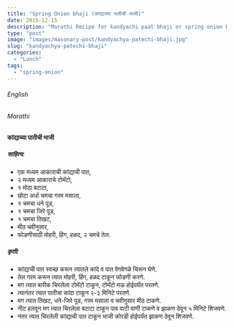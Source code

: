 ```yaml
---
title: "Spring Onion bhaji (कांद्याच्या पातीची भाजी)"
date: 2019-12-15
description: "Marathi Recipe for kandyachi paat bhaji or spring onion bhaji"
type: "post"
image: "images/masonary-post/kandyachya-patechi-bhaji.jpg"
slug: "kandyachya-patechi-bhaji"
categories: 
  - "Lunch"
tags:
  - "spring-onion"
---
```


###### English








###### Marathi




#### कांद्याच्या पातीची भाजी 



##### साहित्य: 
- एक मध्यम आकाराची कांद्याची पात,
- २ मध्यम आकाराचे टोमॅटो,
- १ मोठा बटाटा, 
- छोटा अर्धा चमचा गरम मसाला,
- १ चमचा धने पूड,
- १ चमचा जिरे पूड,
- १ चमचा तिखट,
- मीठ चवीनुसार,
- फोडणीसाठी मोहरी, हिंग, हळद, २ चमचे तेल. 



##### कृती: 
- कांद्याची पात स्वच्छ करून त्यातले कांदे व पात वेगवेगळे चिरून घेणे.
- तेल गरम करून त्यात मोहरी, हिंग, हळद टाकून फोडणी करणे.
- मग त्यात बारीक चिरलेला टोमॅटो टाकून, टोमॅटो मऊ होईपर्यंत परतणे.
- त्यानंतर त्यात पातीचा कांदा टाकून २-३ मिनिटे परतणे.
- मग त्यात तिखट, धने-जिरे पूड, गरम मसाला व चवीनुसार मीठ टाकणे.
- नीट हलवून मग त्यात चिरलेला बटाटा टाकून पाव वाटी पाणी टाकणे व झाकण ठेवून ५ मिनिटे शिजवणे.
- नंतर त्यात चिरलेली कांद्याची पात टाकून भाजी कोरडी होईपर्यंत झाकण ठेवून शिजवणे.
